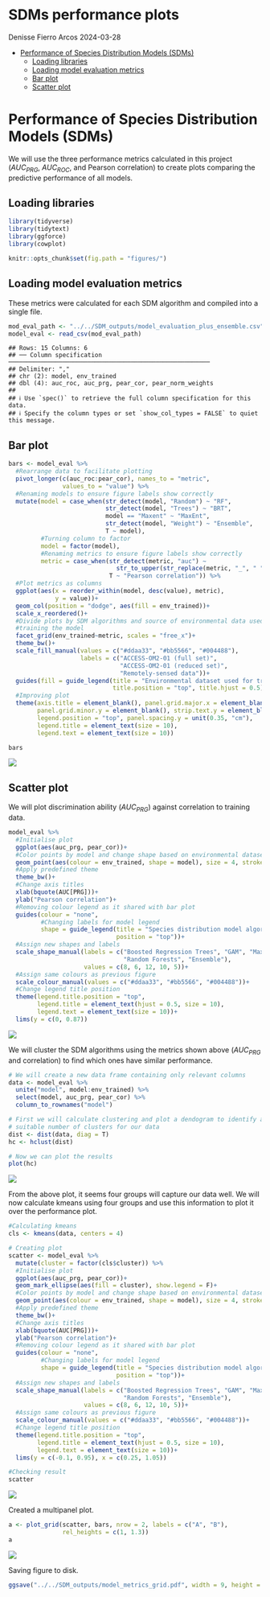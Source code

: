 SDMs performance plots
================
Denisse Fierro Arcos
2024-03-28

- <a href="#performance-of-species-distribution-models-sdms"
  id="toc-performance-of-species-distribution-models-sdms">Performance of
  Species Distribution Models (SDMs)</a>
  - <a href="#loading-libraries" id="toc-loading-libraries">Loading
    libraries</a>
  - <a href="#loading-model-evaluation-metrics"
    id="toc-loading-model-evaluation-metrics">Loading model evaluation
    metrics</a>
  - <a href="#bar-plot" id="toc-bar-plot">Bar plot</a>
  - <a href="#scatter-plot" id="toc-scatter-plot">Scatter plot</a>

# Performance of Species Distribution Models (SDMs)

We will use the three performance metrics calculated in this project
($AUC_{PRG}$, $AUC_{ROC}$, and Pearson correlation) to create plots
comparing the predictive performance of all models.

## Loading libraries

``` r
library(tidyverse)
library(tidytext)
library(ggforce)
library(cowplot)
```

``` r
knitr::opts_chunk$set(fig.path = "figures/") 
```

## Loading model evaluation metrics

These metrics were calculated for each SDM algorithm and compiled into a
single file.

``` r
mod_eval_path <- "../../SDM_outputs/model_evaluation_plus_ensemble.csv"
model_eval <- read_csv(mod_eval_path) 
```

    ## Rows: 15 Columns: 6
    ## ── Column specification ────────────────────────────────────────────────────────
    ## Delimiter: ","
    ## chr (2): model, env_trained
    ## dbl (4): auc_roc, auc_prg, pear_cor, pear_norm_weights
    ## 
    ## ℹ Use `spec()` to retrieve the full column specification for this data.
    ## ℹ Specify the column types or set `show_col_types = FALSE` to quiet this message.

## Bar plot

``` r
bars <- model_eval %>% 
  #Rearrange data to facilitate plotting
  pivot_longer(c(auc_roc:pear_cor), names_to = "metric", 
               values_to = "value") %>% 
  #Renaming models to ensure figure labels show correctly
  mutate(model = case_when(str_detect(model, "Random") ~ "RF",
                           str_detect(model, "Trees") ~ "BRT",
                           model == "Maxent" ~ "MaxEnt",
                           str_detect(model, "Weight") ~ "Ensemble",
                           T ~ model),
         #Turning column to factor
         model = factor(model),
         #Renaming metrics to ensure figure labels show correctly
         metric = case_when(str_detect(metric, "auc") ~ 
                              str_to_upper(str_replace(metric, "_", " ")),
                            T ~ "Pearson correlation")) %>%
  #Plot metrics as columns
  ggplot(aes(x = reorder_within(model, desc(value), metric),
             y = value))+
  geom_col(position = "dodge", aes(fill = env_trained))+
  scale_x_reordered()+
  #Divide plots by SDM algorithms and source of environmental data used for 
  #training the model
  facet_grid(env_trained~metric, scales = "free_x")+
  theme_bw()+
  scale_fill_manual(values = c("#ddaa33", "#bb5566", "#004488"),
                    labels = c("ACCESS-OM2-01 (full set)",
                               "ACCESS-OM2-01 (reduced set)",
                               "Remotely-sensed data"))+
  guides(fill = guide_legend(title = "Environmental dataset used for training",
                             title.position = "top", title.hjust = 0.5))+
  #Improving plot
  theme(axis.title = element_blank(), panel.grid.major.x = element_blank(),
        panel.grid.minor.y = element_blank(), strip.text.y = element_blank(),
        legend.position = "top", panel.spacing.y = unit(0.35, "cm"), 
        legend.title = element_text(size = 10), 
        legend.text = element_text(size = 10))

bars
```

![](figures/unnamed-chunk-4-1.png)<!-- -->

## Scatter plot

We will plot discrimination ability ($AUC_{PRG}$) against correlation to
training data.

``` r
model_eval %>%
  #Initialise plot
  ggplot(aes(auc_prg, pear_cor))+
  #Color points by model and change shape based on environmental dataset
  geom_point(aes(colour = env_trained, shape = model), size = 4, stroke = 1)+
  #Apply predefined theme
  theme_bw()+
  #Change axis titles
  xlab(bquote(AUC[PRG]))+
  ylab("Pearson correlation")+
  #Removing colour legend as it shared with bar plot
  guides(colour = "none",
         #Changing labels for model legend
         shape = guide_legend(title = "Species distribution model algorithm",
                              position = "top"))+
  #Assign new shapes and labels
  scale_shape_manual(labels = c("Boosted Regression Trees", "GAM", "MaxEnt",
                                "Random Forests", "Ensemble"),
                     values = c(8, 6, 12, 10, 5))+
  #Assign same colours as previous figure
  scale_colour_manual(values = c("#ddaa33", "#bb5566", "#004488"))+
  #Change legend title position
  theme(legend.title.position = "top", 
        legend.title = element_text(hjust = 0.5, size = 10), 
        legend.text = element_text(size = 10))+
  lims(y = c(0, 0.87))
```

![](figures/unnamed-chunk-5-1.png)<!-- -->

We will cluster the SDM algorithms using the metrics shown above
($AUC_{PRG}$ and correlation) to find which ones have similar
performance.

``` r
# We will create a new data frame containing only relevant columns
data <- model_eval %>% 
  unite("model", model:env_trained) %>% 
  select(model, auc_prg, pear_cor) %>% 
  column_to_rownames("model")

# First we will calculate clustering and plot a dendogram to identify a 
# suitable number of clusters for our data
dist <- dist(data, diag = T)
hc <- hclust(dist)

# Now we can plot the results
plot(hc)
```

![](figures/unnamed-chunk-6-1.png)<!-- -->

From the above plot, it seems four groups will capture our data well. We
will now calculate kmeans using four groups and use this information to
plot it over the performance plot.

``` r
#Calculating kmeans
cls <- kmeans(data, centers = 4)

# Creating plot
scatter <- model_eval %>%
  mutate(cluster = factor(cls$cluster)) %>%
  #Initialise plot
  ggplot(aes(auc_prg, pear_cor))+
  geom_mark_ellipse(aes(fill = cluster), show.legend = F)+
  #Color points by model and change shape based on environmental dataset
  geom_point(aes(colour = env_trained, shape = model), size = 4, stroke = 1)+
  #Apply predefined theme
  theme_bw()+
  #Change axis titles
  xlab(bquote(AUC[PRG]))+
  ylab("Pearson correlation")+
  #Removing colour legend as it shared with bar plot
  guides(colour = "none",
         #Changing labels for model legend
         shape = guide_legend(title = "Species distribution model algorithm",
                              position = "top"))+
  #Assign new shapes and labels
  scale_shape_manual(labels = c("Boosted Regression Trees", "GAM", "MaxEnt",
                                "Random Forests", "Ensemble"),
                     values = c(8, 6, 12, 10, 5))+
  #Assign same colours as previous figure
  scale_colour_manual(values = c("#ddaa33", "#bb5566", "#004488"))+
  #Change legend title position
  theme(legend.title.position = "top", 
        legend.title = element_text(hjust = 0.5, size = 10), 
        legend.text = element_text(size = 10))+
  lims(y = c(-0.1, 0.95), x = c(0.25, 1.05))

#Checking result
scatter
```

![](figures/unnamed-chunk-7-1.png)<!-- -->

Created a multipanel plot.

``` r
a <- plot_grid(scatter, bars, nrow = 2, labels = c("A", "B"), 
               rel_heights = c(1, 1.3))
a
```

![](figures/unnamed-chunk-8-1.png)<!-- -->

Saving figure to disk.

``` r
ggsave("../../SDM_outputs/model_metrics_grid.pdf", width = 9, height = 7)
```
